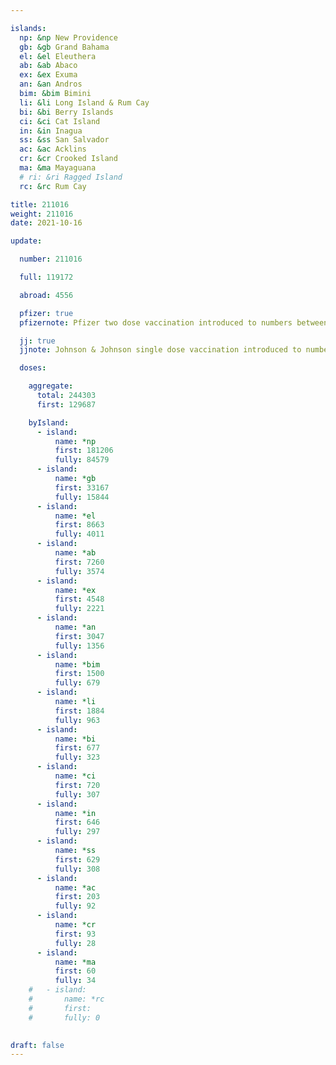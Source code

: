 ```yaml
---

islands:
  np: &np New Providence
  gb: &gb Grand Bahama
  el: &el Eleuthera
  ab: &ab Abaco
  ex: &ex Exuma
  an: &an Andros
  bim: &bim Bimini
  li: &li Long Island & Rum Cay
  bi: &bi Berry Islands
  ci: &ci Cat Island
  in: &in Inagua
  ss: &ss San Salvador
  ac: &ac Acklins
  cr: &cr Crooked Island
  ma: &ma Mayaguana
  # ri: &ri Ragged Island
  rc: &rc Rum Cay

title: 211016
weight: 211016
date: 2021-10-16

update:

  number: 211016

  full: 119172

  abroad: 4556

  pfizer: true
  pfizernote: Pfizer two dose vaccination introduced to numbers between Sunday, Aug 08, 2021 and  Saturday, Aug 14, 2021 period.

  jj: true
  jjnote: Johnson & Johnson single dose vaccination introduced to numbers between Sunday, Sep 05, 2021 and Fri, Sep 10, 2021 period.

  doses:

    aggregate:
      total: 244303
      first: 129687

    byIsland:
      - island:
          name: *np
          first: 181206
          fully: 84579
      - island:
          name: *gb
          first: 33167
          fully: 15844
      - island:
          name: *el
          first: 8663
          fully: 4011
      - island:
          name: *ab
          first: 7260
          fully: 3574
      - island:
          name: *ex
          first: 4548
          fully: 2221
      - island:
          name: *an
          first: 3047
          fully: 1356
      - island:
          name: *bim
          first: 1500
          fully: 679
      - island:
          name: *li
          first: 1884
          fully: 963
      - island:
          name: *bi
          first: 677
          fully: 323
      - island:
          name: *ci
          first: 720
          fully: 307
      - island:
          name: *in
          first: 646
          fully: 297
      - island:
          name: *ss
          first: 629
          fully: 308
      - island:
          name: *ac
          first: 203
          fully: 92
      - island:
          name: *cr
          first: 93
          fully: 28
      - island:
          name: *ma
          first: 60
          fully: 34
    #   - island:
    #       name: *rc
    #       first: 
    #       fully: 0

    
draft: false
---
```


